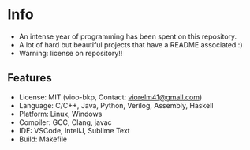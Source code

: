 # Info
- An intense year of programming has been spent on this repository.
- A lot of hard but beautiful projects that have a README associated :)
- Warning: license on repository!!
## Features
- License: MIT (vioo-bkp, Contact: viorelm41@gmail.com)
- Language: C/C++, Java, Python, Verilog, Assembly, Haskell
- Platform: Linux, Windows
- Compiler: GCC, Clang, javac
- IDE: VSCode, InteliJ, Sublime Text
- Build: Makefile